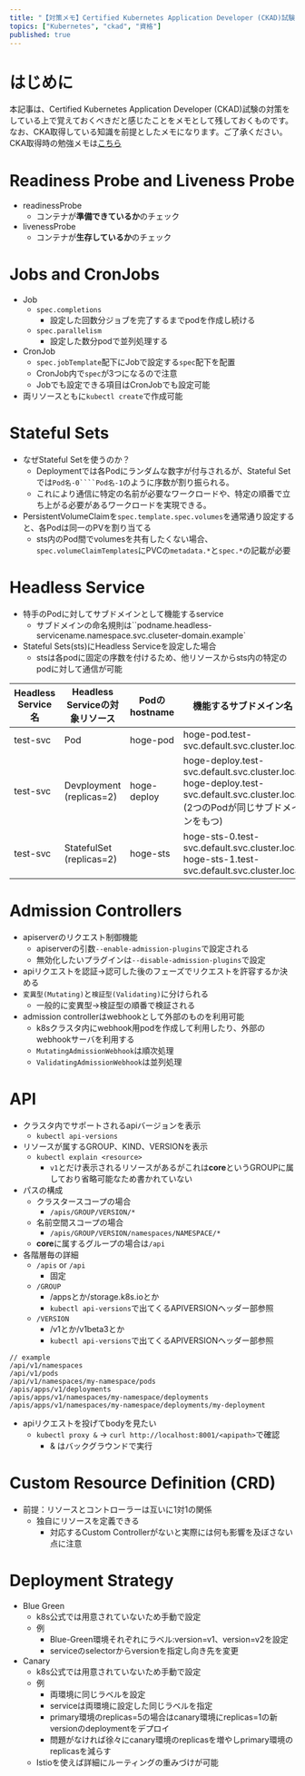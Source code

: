 ```yaml
---
title: "【対策メモ】Certified Kubernetes Application Developer (CKAD)試験"
topics: ["Kubernetes", "ckad", "資格"]
published: true
---
```


# はじめに

本記事は、Certified Kubernetes Application Developer (CKAD)試験の対策をしている上で覚えておくべきだと感じたことをメモとして残しておくものです。
なお、CKA取得している知識を前提としたメモになります。ご了承ください。
CKA取得時の勉強メモは[こちら](https:qiita.com/msengnsoni/items/be6ad6e81f9e36414935)

# Readiness Probe and Liveness Probe

- readinessProbe
  - コンテナが**準備できているか**のチェック
- livenessProbe
  - コンテナが**生存しているか**のチェック

# Jobs and CronJobs

- Job
  - ``spec.completions``
    - 設定した回数分ジョブを完了するまでpodを作成し続ける
  - ``spec.parallelism``
    - 設定した数分podで並列処理する
- CronJob
  - ``spec.jobTemplate``配下にJobで設定する``spec``配下を配置
  - CronJob内で``spec``が3つになるので注意
  - Jobでも設定できる項目はCronJobでも設定可能
- 両リソースともに``kubectl create``で作成可能

# Stateful Sets

- なぜStateful Setを使うのか？
  - Deploymentでは各Podにランダムな数字が付与されるが、Stateful Setでは``Pod名-0````Pod名-1``のように序数が割り振られる。
  - これにより通信に特定の名前が必要なワークロードや、特定の順番で立ち上がる必要があるワークロードを実現できる。
- PersistentVolumeClaimを``spec.template.spec.volumes``を通常通り設定すると、各Podは同一のPVを割り当てる
  - sts内のPod間でvolumesを共有したくない場合、``spec.volumeClaimTemplates``にPVCの``metadata.*``と``spec.*``の記載が必要

# Headless Service

- 特手のPodに対してサブドメインとして機能するservice
  - サブドメインの命名規則は``podname.headless-servicename.namespace.svc.cluseter-domain.example`
- Stateful Sets(sts)にHeadless Serviceを設定した場合
  - stsは各podに固定の序数を付けるため、他リソースからsts内の特定のpodに対して通信が可能

| Headless Service名 | Headless Serviceの対象リソース | Podのhostname | 機能するサブドメイン名                                                                                                                 |
| ------------------ | ------------------------------ | ------------- | -------------------------------------------------------------------------------------------------------------------------------------- |
| test-svc           | Pod                            | hoge-pod      | hoge-pod.test-svc.default.svc.cluster.local                                                                                            |
| test-svc           | Devployment (replicas=2)       | hoge-deploy   | hoge-deploy.test-svc.default.svc.cluster.local<br>hoge-deploy.test-svc.default.svc.cluster.local<br>(2つのPodが同じサブドメインをもつ) |
| test-svc           | StatefulSet (replicas=2)       | hoge-sts      | hoge-sts-0.test-svc.default.svc.cluster.local<br>hoge-sts-1.test-svc.default.svc.cluster.local                                         |

# Admission Controllers

- apiserverのリクエスト制御機能
  - apiserverの引数``--enable-admission-plugins``で設定される
  - 無効化したいプラグインは``--disable-admission-plugins``で設定
- apiリクエストを認証→認可した後のフェーズでリクエストを許容するか決める
- ``変異型(Mutating)``と``検証型(Validating)``に分けられる
  - 一般的に変異型→検証型の順番で検証される
- admission controllerはwebhookとして外部のものを利用可能
  - k8sクラスタ内にwebhook用podを作成して利用したり、外部のwebhookサーバを利用する
  - ``MutatingAdmissionWebhook``は順次処理
  - ``ValidatingAdmissionWebhook``は並列処理

# API

- クラスタ内でサポートされるapiバージョンを表示
  - ``kubectl api-versions``
- リソースが属するGROUP、KIND、VERSIONを表示
  - ``kubectl explain <resource>``
    - ``v1``とだけ表示されるリソースがあるがこれは**core**というGROUPに属しており省略可能なため書かれていない
- パスの構成
  - クラスタースコープの場合
    - ``/apis/GROUP/VERSION/*``
  - 名前空間スコープの場合
    - ``/apis/GROUP/VERSION/namespaces/NAMESPACE/*``
  - **core**に属するグループの場合は``/api``
- 各階層毎の詳細
  - ``/apis`` or ``/api``
    - 固定
  - ``/GROUP``
    - /appsとか/storage.k8s.ioとか
    - ``kubectl api-versions``で出てくるAPIVERSIONヘッダー部参照
  - ``/VERSION``
    - /v1とか/v1beta3とか
    - ``kubectl api-versions``で出てくるAPIVERSIONヘッダー部参照

```
// example
/api/v1/namespaces
/api/v1/pods
/api/v1/namespaces/my-namespace/pods
/apis/apps/v1/deployments
/apis/apps/v1/namespaces/my-namespace/deployments
/apis/apps/v1/namespaces/my-namespace/deployments/my-deployment
```

- apiリクエストを投げてbodyを見たい
  - ``kubectl proxy &`` → ``curl http://localhost:8001/<apipath>``で確認
    - & はバックグラウンドで実行

# Custom Resource Definition (CRD)

- 前提：リソースとコントローラーは互いに1対1の関係
  - 独自にリソースを定義できる
    - 対応するCustom Controllerがないと実際には何も影響を及ぼさない点に注意

# Deployment Strategy

- Blue Green
  - k8s公式では用意されていないため手動で設定
  - 例
    - Blue-Green環境それぞれにラベル:version=v1、version=v2を設定
    - serviceのselectorからversionを指定し向き先を変更
- Canary
  - k8s公式では用意されていないため手動で設定
  - 例
    - 両環境に同じラベルを設定
    - serviceは両環境に設定した同じラベルを指定
    - primary環境のreplicas=5の場合はcanary環境にreplicas=1の新versionのdeploymentをデプロイ
    - 問題がなければ徐々にcanary環境のreplicasを増やしprimary環境のreplicasを減らす
  - Istioを使えば詳細にルーティングの重みづけが可能
